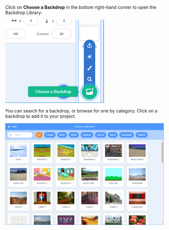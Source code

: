 Click on __Choose a Backdrop__ in the bottom right-hand corner to open the Backdrop Library:

![The 'Choose a Backdrop' icon.](images/stage-choose.png)

You can search for a backdrop, or browse for one by category. Click on a backdrop to add it to your project.

![The Backdrop Library.](images/backdrop.png)
